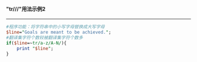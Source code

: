 #### "tr///"用法示例2
------
```perl
#程序功能：将字符串中的小写字母替换成大写字母
$line="Goals are meant to be achieved.";
#翻译集字符个数较被翻译集字符个数多
if($line=~tr/a-z/A-N/){
	print "$line";
}

```
